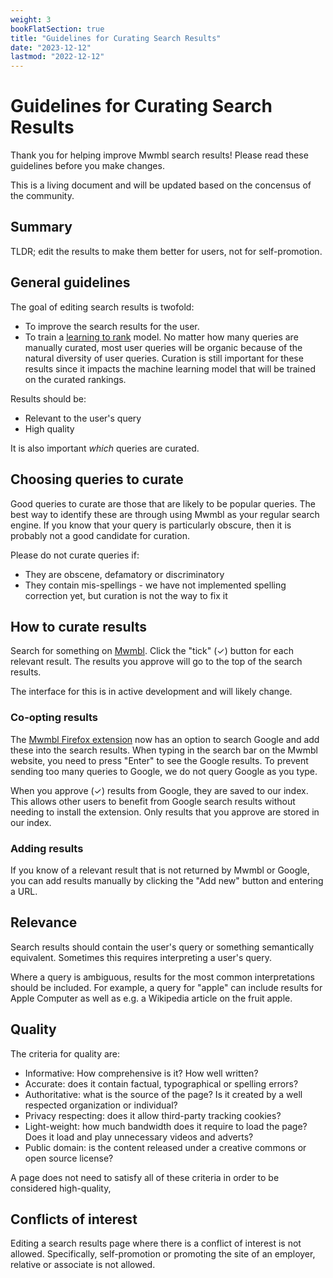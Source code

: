 ```yaml
---
weight: 3
bookFlatSection: true
title: "Guidelines for Curating Search Results"
date: "2023-12-12"
lastmod: "2022-12-12"
---
```


# Guidelines for Curating Search Results

Thank you for helping improve Mwmbl search results! Please read these
guidelines before you make changes.

This is a living document and will be updated based on the concensus
of the community.

## Summary

TLDR; edit the results to make them better for users, not for
self-promotion.

## General guidelines

The goal of editing search results is twofold:

 - To improve the search results for the user.
 - To train a [learning to rank](https://en.wikipedia.org/wiki/Learning_to_rank) model. 
   No matter how many queries are manually curated, most user queries
   will be organic because of the natural diversity of user
   queries. Curation is still important for these results since it
   impacts the machine learning model that will be trained on the
   curated rankings.
  
Results should be:

 - Relevant to the user's query
 - High quality

It is also important _which_ queries are curated.

## Choosing queries to curate

Good queries to curate are those that are likely to be popular
queries. The best way to identify these are through using Mwmbl as
your regular search engine. If you know that your query is
particularly obscure, then it is probably not a good candidate for
curation.

Please do not curate queries if:

 - They are obscene, defamatory or discriminatory
 - They contain mis-spellings - we have not implemented spelling
   correction yet, but curation is not the way to fix it

## How to curate results

Search for something on [Mwmbl](https://mwmbl.org). Click the "tick"
(✓) button for each relevant result. The results you approve will go
to the top of the search results.

The interface for this is in active development and will likely
change.

### Co-opting results

The [Mwmbl Firefox extension](https://addons.mozilla.org/en-GB/firefox/addon/mwmbl-web-crawler/)
now has an option to search Google and add these into the search
results. When typing in the search bar on the Mwmbl website, you need
to press "Enter" to see the Google results. To prevent sending too
many queries to Google, we do not query Google as you type.

When you approve (✓) results from Google, they are saved to our
index. This allows other users to benefit from Google search results
without needing to install the extension. Only results that you
approve are stored in our index.

### Adding results

If you know of a relevant result that is not returned by Mwmbl or
Google, you can add results manually by clicking the "Add new" button
and entering a URL.

## Relevance

Search results should contain the user's query or something
semantically equivalent. Sometimes this requires interpreting a user's
query.

Where a query is ambiguous, results for the most common
interpretations should be included. For example, a query for "apple"
can include results for Apple Computer as well as e.g. a Wikipedia
article on the fruit apple.

## Quality

The criteria for quality are:

 - Informative: How comprehensive is it? How well written?
 - Accurate: does it contain factual, typographical or spelling errors?
 - Authoritative: what is the source of the page? Is it created by a
   well respected organization or individual?
 - Privacy respecting: does it allow third-party tracking cookies?
 - Light-weight: how much bandwidth does it require to load the page?
   Does it load and play unnecessary videos and adverts?
 - Public domain: is the content released under a creative commons or
   open source license?

A page does not need to satisfy all of these criteria in order to be
considered high-quality, 

## Conflicts of interest

Editing a search results page where there is a conflict of interest is
not allowed. Specifically, self-promotion or promoting the site of an
employer, relative or associate is not allowed.



